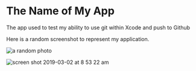 # The Name of My App

The app used to test my ability to use git within Xcode and push to Github

Here is a random screenshot to represent my application.

![a random photo](http://www.picsum.photos/200/200)

![screen shot 2019-03-02 at 8 53 22 am](https://user-images.githubusercontent.com/3731127/53683630-b8056d80-3cc8-11e9-989c-63d106f9bb39.png)


